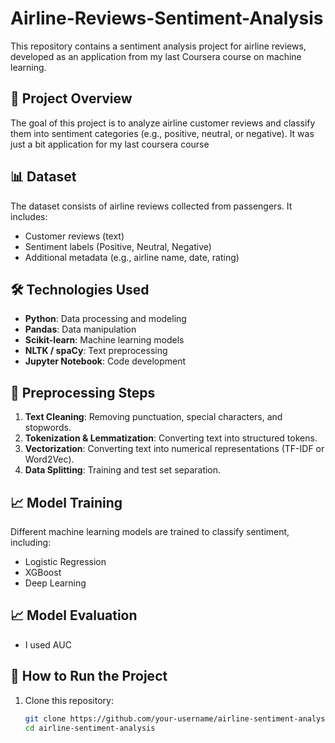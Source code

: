 # Airline-Reviews-Sentiment-Analysis

This repository contains a sentiment analysis project for airline reviews, developed as an application from my last Coursera course on machine learning.

## 📌 Project Overview

The goal of this project is to analyze airline customer reviews and classify them into sentiment categories (e.g., positive, neutral, or negative). It was just a bit application for my last coursera course

## 📊 Dataset

The dataset consists of airline reviews collected from passengers. It includes:
- Customer reviews (text)
- Sentiment labels (Positive, Neutral, Negative)
- Additional metadata (e.g., airline name, date, rating)

## 🛠️ Technologies Used

- **Python**: Data processing and modeling
- **Pandas**: Data manipulation
- **Scikit-learn**: Machine learning models
- **NLTK / spaCy**: Text preprocessing
- **Jupyter Notebook**: Code development

## 🔄 Preprocessing Steps

1. **Text Cleaning**: Removing punctuation, special characters, and stopwords.
2. **Tokenization & Lemmatization**: Converting text into structured tokens.
3. **Vectorization**: Converting text into numerical representations (TF-IDF or Word2Vec).
4. **Data Splitting**: Training and test set separation.

## 📈 Model Training

Different machine learning models are trained to classify sentiment, including:
- Logistic Regression
- XGBoost
- Deep Learning

## 📈 Model Evaluation

- I used AUC


## 🚀 How to Run the Project

1. Clone this repository:
   ```sh
   git clone https://github.com/your-username/airline-sentiment-analysis.git
   cd airline-sentiment-analysis
